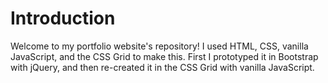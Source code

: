 # Introduction
Welcome to my portfolio website's repository! I used HTML, CSS, vanilla JavaScript, and the CSS Grid to make this. First I prototyped it in Bootstrap with jQuery, and then re-created it in the CSS Grid with vanilla JavaScript.